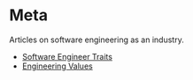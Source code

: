 # Meta

Articles on software engineering as an industry.

+ [Software Engineer Traits](https://medium.com/engineering-leadership/software-engineer-traits-fbf5dee9289c#.x12eqoj4j)
+ [Engineering Values](https://medium.com/medium-eng/engineering-values-7143c0db0bd6#.6s5dycn0w)
